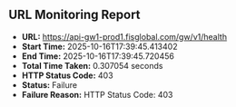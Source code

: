 ## URL Monitoring Report

- **URL:** https://api-gw1-prod1.fisglobal.com/gw/v1/health
- **Start Time:** 2025-10-16T17:39:45.413402
- **End Time:** 2025-10-16T17:39:45.720456
- **Total Time Taken:** 0.307054 seconds
- **HTTP Status Code:** 403
- **Status:** Failure
- **Failure Reason:** HTTP Status Code: 403
